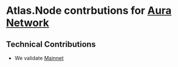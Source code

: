 # Atlas.Node contrbutions for [Aura Network](https://aura.network/)

## Technical Contributions

- We validate [Mainnet](https://aurascan.io/validators/auravaloper10ptct2kze52n29ny64ctuy79rkass3wg880cg7)
